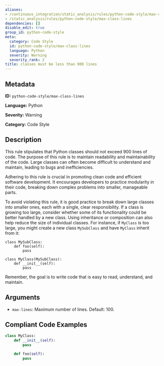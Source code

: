 ```yaml
---
aliases:
- /continuous_integration/static_analysis/rules/python-code-style/max-class-lines
- /static_analysis/rules/python-code-style/max-class-lines
dependencies: []
disable_edit: true
group_id: python-code-style
meta:
  category: Code Style
  id: python-code-style/max-class-lines
  language: Python
  severity: Warning
  severity_rank: 2
title: classes must be less than 900 lines
---
```

<!--  SOURCED FROM https://github.com/DataDog/datadog-static-analyzer-rule-docs -->


## Metadata
**ID:** `python-code-style/max-class-lines`

**Language:** Python

**Severity:** Warning

**Category:** Code Style

## Description
This rule stipulates that Python classes should not exceed 900 lines of code. The purpose of this rule is to maintain readability and maintainability of the code. Large classes can often become difficult to understand and maintain, leading to bugs and inefficiencies. 

Adhering to this rule is crucial in promoting clean code and efficient software development. It encourages developers to practice modularity in their code, breaking down complex problems into smaller, manageable parts. 

To avoid violating this rule, it is good practice to break down large classes into smaller ones, each with a single, clear responsibility. If a class is growing too large, consider whether some of its functionality could be better handled by a new class. Using inheritance or composition can also help reduce the size of individual classes. For instance, if `MyClass` is too large, you might create a new class `MySubClass` and have `MyClass` inherit from it: 
``` 
class MySubClass:
    def foo(self):
        pass

class MyClass(MySubClass):
    def __init__(self):
        pass
```
Remember, the goal is to write code that is easy to read, understand, and maintain.

## Arguments

 * `max-lines`: Maximum number of lines. Default: 100.

## Compliant Code Examples
```python
class MyClass:
    def __init__(self):
        pass

    def foo(self):
        pass
```
